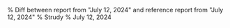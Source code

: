 % Diff between report from "July 12, 2024" and reference report from "July 12, 2024"
% Strudy
% July 12, 2024


